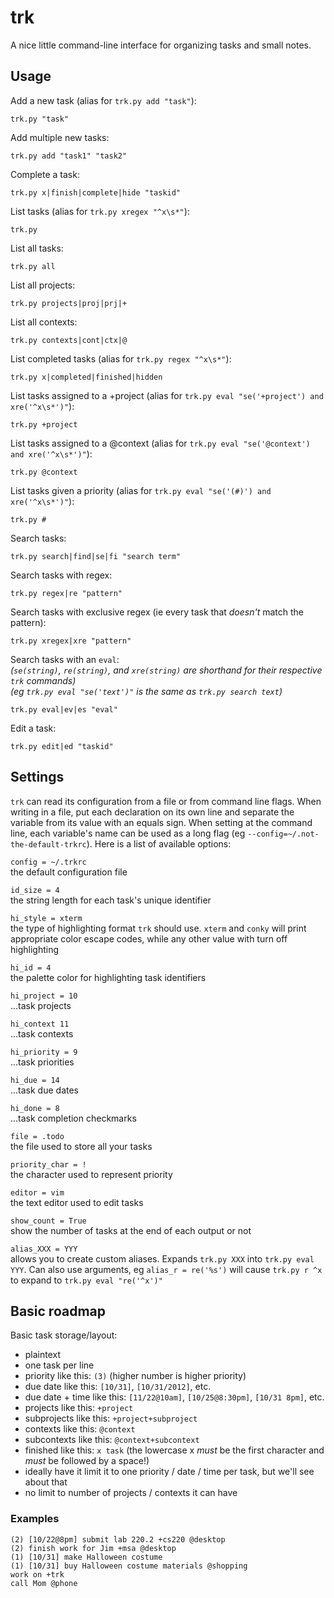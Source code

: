 # trk

A nice little command-line interface for organizing tasks and small notes.

## Usage

Add a new task (alias for `trk.py add "task"`):

	trk.py "task"

Add multiple new tasks:

	trk.py add "task1" "task2"

Complete a task:

	trk.py x|finish|complete|hide "taskid"

List tasks (alias for `trk.py xregex "^x\s*"`):

	trk.py

List all tasks:

	trk.py all

List all projects:

	trk.py projects|proj|prj|+

List all contexts:

	trk.py contexts|cont|ctx|@

List completed tasks (alias for `trk.py regex "^x\s*"`):

	trk.py x|completed|finished|hidden

List tasks assigned to a +project (alias for `trk.py eval "se('+project') and xre('^x\s*')"`):

	trk.py +project

List tasks assigned to a @context (alias for `trk.py eval "se('@context') and xre('^x\s*')"`):

	trk.py @context

List tasks given a priority (alias for `trk.py eval "se('(#)') and xre('^x\s*')"`):

	trk.py #

Search tasks:

	trk.py search|find|se|fi "search term"

Search tasks with regex:

	trk.py regex|re "pattern"

Search tasks with exclusive regex (ie every task that *doesn't* match the pattern):

	trk.py xregex|xre "pattern"

Search tasks with an `eval`:  
*(`se(string)`, `re(string)`, and `xre(string)` are shorthand for their respective `trk` commands)*  
*(eg `trk.py eval "se('text')"` is the same as `trk.py search text`)*

	trk.py eval|ev|es "eval"

Edit a task:

	trk.py edit|ed "taskid"

## Settings

`trk` can read its configuration from a file or from command line flags. When writing in a file, put each declaration on its own line and separate the variable from its value with an equals sign. When setting at the command line, each variable's name can be used as a long flag (eg `--config=~/.not-the-default-trkrc`). Here is a list of available options:

`config = ~/.trkrc`  
the default configuration file

`id_size = 4`  
the string length for each task's unique identifier

`hi_style = xterm`  
the type of highlighting format `trk` should use. `xterm` and `conky` will print appropriate color escape codes, while any other value with turn off highlighting

`hi_id = 4`  
the palette color for highlighting task identifiers

`hi_project = 10`  
...task projects

`hi_context 11`  
...task contexts

`hi_priority = 9`  
...task priorities

`hi_due = 14`  
...task due dates

`hi_done = 8`  
...task completion checkmarks

`file = .todo`  
the file used to store all your tasks

`priority_char = !`  
the character used to represent priority

`editor = vim`  
the text editor used to edit tasks

`show_count = True`  
show the number of tasks at the end of each output or not

`alias_XXX = YYY`  
allows you to create custom aliases. Expands `trk.py XXX` into `trk.py eval YYY`. Can also use arguments, eg `alias_r = re('%s')` will cause `trk.py r ^x` to expand to `trk.py eval "re('^x')"`

## Basic roadmap

Basic task storage/layout:

* plaintext
* one task per line
* priority like this: `(3)` (higher number is higher priority)
* due date like this: `[10/31]`, `[10/31/2012]`, etc.
* due date + time like this: `[11/22@10am]`, `[10/25@8:30pm]`, `[10/31 8pm]`, etc.
* projects like this: `+project`
* subprojects like this: `+project+subproject`
* contexts like this: `@context`
* subcontexts like this: `@context+subcontext`
* finished like this: `x task` (the lowercase x *must* be the first character and *must* be followed by a space!)
* ideally have it limit it to one priority / date / time per task, but we'll see about that
* no limit to number of projects / contexts it can have

### Examples

	(2) [10/22@8pm] submit lab 220.2 +cs220 @desktop
	(2) finish work for Jim +msa @desktop
	(1) [10/31] make Halloween costume
	(1) [10/31] buy Halloween costume materials @shopping
	work on +trk
	call Mom @phone
